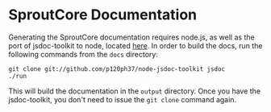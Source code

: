 SproutCore Documentation
========================

Generating the SproutCore documentation requires node.js, as well as the port of jsdoc-toolkit to node, located [here](https://github.com/p120ph37/node-jsdoc-toolkit). In order to build the docs, run the following commands from the `docs` directory:

    git clone git://github.com/p120ph37/node-jsdoc-toolkit jsdoc
    ./run

This will build the documentation in the `output` directory. Once you have the jsdoc-toolkit, you don't need to issue the `git clone` command again.